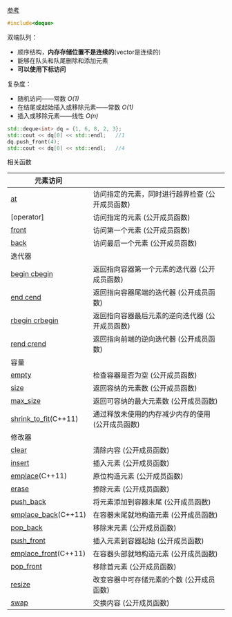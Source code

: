 [参考](https://zh.cppreference.com/w/cpp/container/deque)

```c++
#include<deque>
```

双端队列：

- 顺序结构，**内存存储位置不是连续的**(vector是连续的)
- 能够在队头和队尾删除和添加元素
- **可以使用下标访问**

复杂度：

- 随机访问——常数 *O(1)*
- 在结尾或起始插入或移除元素——常数 *O(1)*
- 插入或移除元素——线性 *O(n)*

```c++
std::deque<int> dq = {1, 6, 8, 2, 3};
std::cout << dq[0] << std::endl;   //1
dq.push_front(4);
std::cout << dq[0] << std::endl;   //4
```



相关函数

| 元素访问                                                     |                                                    |
| ------------------------------------------------------------ | -------------------------------------------------- |
| [at](https://zh.cppreference.com/w/cpp/container/deque/at)   | 访问指定的元素，同时进行越界检查  (公开成员函数)   |
| [operator[\]](https://zh.cppreference.com/w/cpp/container/deque/operator_at) | 访问指定的元素  (公开成员函数)                     |
| [front](https://zh.cppreference.com/w/cpp/container/deque/front) | 访问第一个元素  (公开成员函数)                     |
| [back](https://zh.cppreference.com/w/cpp/container/deque/back) | 访问最后一个元素  (公开成员函数)                   |
| 迭代器                                                       |                                                    |
| [begin cbegin](https://zh.cppreference.com/w/cpp/container/deque/begin) | 返回指向容器第一个元素的迭代器  (公开成员函数)     |
| [end cend](https://zh.cppreference.com/w/cpp/container/deque/end) | 返回指向容器尾端的迭代器  (公开成员函数)           |
| [rbegin crbegin](https://zh.cppreference.com/w/cpp/container/deque/rbegin) | 返回指向容器最后元素的逆向迭代器  (公开成员函数)   |
| [rend crend](https://zh.cppreference.com/w/cpp/container/deque/rend) | 返回指向前端的逆向迭代器  (公开成员函数)           |
| 容量                                                         |                                                    |
| [empty](https://zh.cppreference.com/w/cpp/container/deque/empty) | 检查容器是否为空  (公开成员函数)                   |
| [size](https://zh.cppreference.com/w/cpp/container/deque/size) | 返回容纳的元素数  (公开成员函数)                   |
| [max_size](https://zh.cppreference.com/w/cpp/container/deque/max_size) | 返回可容纳的最大元素数  (公开成员函数)             |
| [shrink_to_fit](https://zh.cppreference.com/w/cpp/container/deque/shrink_to_fit)(C++11) | 通过释放未使用的内存减少内存的使用  (公开成员函数) |
| 修改器                                                       |                                                    |
| [clear](https://zh.cppreference.com/w/cpp/container/deque/clear) | 清除内容  (公开成员函数)                           |
| [insert](https://zh.cppreference.com/w/cpp/container/deque/insert) | 插入元素  (公开成员函数)                           |
| [emplace](https://zh.cppreference.com/w/cpp/container/deque/emplace)(C++11) | 原位构造元素  (公开成员函数)                       |
| [erase](https://zh.cppreference.com/w/cpp/container/deque/erase) | 擦除元素  (公开成员函数)                           |
| [push_back](https://zh.cppreference.com/w/cpp/container/deque/push_back) | 将元素添加到容器末尾  (公开成员函数)               |
| [emplace_back](https://zh.cppreference.com/w/cpp/container/deque/emplace_back)(C++11) | 在容器末尾就地构造元素  (公开成员函数)             |
| [pop_back](https://zh.cppreference.com/w/cpp/container/deque/pop_back) | 移除末元素  (公开成员函数)                         |
| [push_front](https://zh.cppreference.com/w/cpp/container/deque/push_front) | 插入元素到容器起始  (公开成员函数)                 |
| [emplace_front](https://zh.cppreference.com/w/cpp/container/deque/emplace_front)(C++11) | 在容器头部就地构造元素  (公开成员函数)             |
| [pop_front](https://zh.cppreference.com/w/cpp/container/deque/pop_front) | 移除首元素  (公开成员函数)                         |
| [resize](https://zh.cppreference.com/w/cpp/container/deque/resize) | 改变容器中可存储元素的个数  (公开成员函数)         |
| [swap](https://zh.cppreference.com/w/cpp/container/deque/swap) | 交换内容  (公开成员函数)                           |